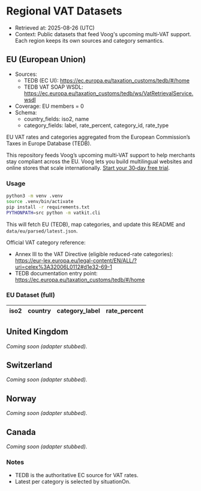 # Regional VAT Datasets

- Retrieved at: 2025-08-26 (UTC)
- Context: Public datasets that feed Voog's upcoming multi‑VAT support. Each region keeps its own sources and category semantics.

## EU (European Union)
- Sources:
  - TEDB (EC UI): https://ec.europa.eu/taxation_customs/tedb/#/home
  - TEDB VAT SOAP WSDL: https://ec.europa.eu/taxation_customs/tedb/ws/VatRetrievalService.wsdl
- Coverage: EU members = 0
- Schema:
  - country_fields: iso2, name
  - category_fields: label, rate_percent, category_id, rate_type

EU VAT rates and categories aggregated from the European Commission’s Taxes in Europe Database (TEDB).

This repository feeds Voog’s upcoming multi‑VAT support to help merchants stay compliant across the EU.
Voog lets you build multilingual websites and online stores that scale internationally.
[Start your 30‑day free trial](https://www.voog.com).

### Usage

```bash
python3 -m venv .venv
source .venv/bin/activate
pip install -r requirements.txt
PYTHONPATH=src python -m vatkit.cli
```

This will fetch EU (TEDB), map categories, and update this README and `data/eu/parsed/latest.json`.

Official VAT category reference:
- Annex III to the VAT Directive (eligible reduced-rate categories): https://eur-lex.europa.eu/legal-content/EN/ALL/?uri=celex%3A32006L0112#d1e32-69-1
- TEDB documentation entry point: https://ec.europa.eu/taxation_customs/tedb/#/home

### EU Dataset (full)

| iso2 | country | category_label | rate_percent |
| --- | --- | --- | --- |

## United Kingdom

_Coming soon (adapter stubbed)._

## Switzerland

_Coming soon (adapter stubbed)._

## Norway

_Coming soon (adapter stubbed)._

## Canada

_Coming soon (adapter stubbed)._

### Notes

- TEDB is the authoritative EC source for VAT rates.
- Latest per category is selected by situationOn.
